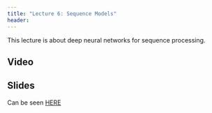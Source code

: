 ```yaml
---
title: "Lecture 6: Sequence Models"
header:
---
```


This lecture is about deep neural networks for sequence processing.

## Video


## Slides

Can be seen [HERE](https://www.dropbox.com/scl/fi/mqxl128f576xlub0udpgh/236781_rnn.pptx?rlkey=ts0e3ytcb2c1e0eqa6iaqk4mw&st=5eq4bv7g&dl=0)

